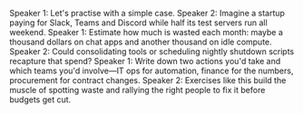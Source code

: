 Speaker 1: Let's practise with a simple case.
Speaker 2: Imagine a startup paying for Slack, Teams and Discord while half its test servers run all weekend.
Speaker 1: Estimate how much is wasted each month: maybe a thousand dollars on chat apps and another thousand on idle compute.
Speaker 2: Could consolidating tools or scheduling nightly shutdown scripts recapture that spend?
Speaker 1: Write down two actions you'd take and which teams you'd involve—IT ops for automation, finance for the numbers, procurement for contract changes.
Speaker 2: Exercises like this build the muscle of spotting waste and rallying the right people to fix it before budgets get cut.
